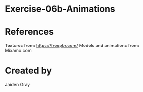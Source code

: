 # Exercise-06b-Animations

# References

Textures from: https://freepbr.com/
Models and animations from: Mixamo.com

# Created by 
Jaiden Gray
